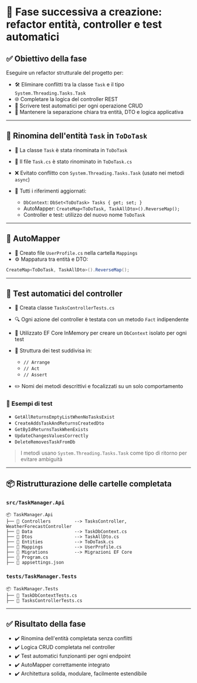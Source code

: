 # 🧾 Fase successiva a creazione: refactor entità, controller e test automatici

## ✅ Obiettivo della fase

Eseguire un refactor strutturale del progetto per:

* 🛠 Eliminare conflitti tra la classe `Task` e il tipo `System.Threading.Tasks.Task`
* 🌐 Completare la logica del controller REST
* 🧪 Scrivere test automatici per ogni operazione CRUD
* 🧱 Mantenere la separazione chiara tra entità, DTO e logica applicativa

---

## 🔄 Rinomina dell'entità `Task` in `ToDoTask`

* 🔁 La classe `Task` è stata rinominata in `ToDoTask`
* 📄 Il file `Task.cs` è stato rinominato in `ToDoTask.cs`
* ❌ Evitato conflitto con `System.Threading.Tasks.Task` (usato nei metodi `async`)
* 📌 Tutti i riferimenti aggiornati:

  * `DbContext`: `DbSet<ToDoTask> Tasks { get; set; }`
  * AutoMapper: `CreateMap<ToDoTask, TaskAllDto>().ReverseMap();`
  * Controller e test: utilizzo del nuovo nome `ToDoTask`

---

## 🧠 AutoMapper

* 📁 Creato file `UserProfile.cs` nella cartella `Mappings`
* ⚙️ Mappatura tra entità e DTO:

```csharp
CreateMap<ToDoTask, TaskAllDto>().ReverseMap();
```

---

## 🧪 Test automatici del controller

* 📄 Creata classe `TasksControllerTests.cs`
* 🔍 Ogni azione del controller è testata con un metodo `Fact` indipendente
* 🧪 Utilizzato EF Core InMemory per creare un `DbContext` isolato per ogni test
* 🧱 Struttura dei test suddivisa in:

  * `// Arrange`
  * `// Act`
  * `// Assert`
* ✏️ Nomi dei metodi descrittivi e focalizzati su un solo comportamento

### 🔬 Esempi di test

* `GetAllReturnsEmptyListWhenNoTasksExist`
* `CreateAddsTaskAndReturnsCreatedDto`
* `GetByIdReturnsTaskWhenExists`
* `UpdateChangesValuesCorrectly`
* `DeleteRemovesTaskFromDb`

> I metodi usano `System.Threading.Tasks.Task` come tipo di ritorno per evitare ambiguità

---

## 📦 Ristrutturazione delle cartelle completata

### `src/TaskManager.Api`

```
📦 TaskManager.Api
├── 📁 Controllers         --> TasksController, WeatherForecastController
├── 📁 Data                --> TaskDbContext.cs
├── 📁 Dtos                --> TaskAllDto.cs
├── 📁 Entities            --> ToDoTask.cs
├── 📁 Mappings            --> UserProfile.cs
├── 📁 Migrations          --> Migrazioni EF Core
├── 📄 Program.cs
├── 📄 appsettings.json
```

### `tests/TaskManager.Tests`

```
📦 TaskManager.Tests
├── 📄 TaskDbContextTests.cs
├── 📄 TasksControllerTests.cs
```

---

## ✅ Risultato della fase

* ✔️ Rinomina dell'entità completata senza conflitti
* ✔️ Logica CRUD completata nel controller
* ✔️ Test automatici funzionanti per ogni endpoint
* ✔️ AutoMapper correttamente integrato
* ✔️ Architettura solida, modulare, facilmente estendibile
